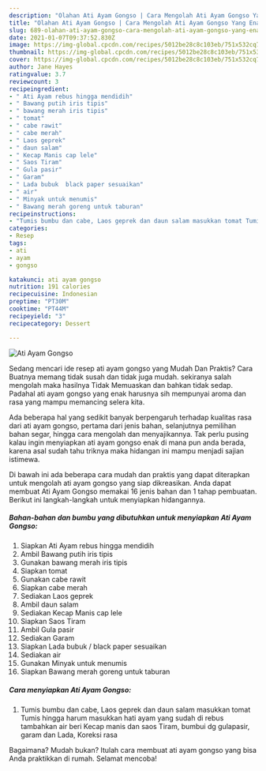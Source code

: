 ```yaml
---
description: "Olahan Ati Ayam Gongso | Cara Mengolah Ati Ayam Gongso Yang Enak dan Simpel"
title: "Olahan Ati Ayam Gongso | Cara Mengolah Ati Ayam Gongso Yang Enak dan Simpel"
slug: 689-olahan-ati-ayam-gongso-cara-mengolah-ati-ayam-gongso-yang-enak-dan-simpel
date: 2021-01-07T09:37:52.830Z
image: https://img-global.cpcdn.com/recipes/5012be28c8c103eb/751x532cq70/ati-ayam-gongso-foto-resep-utama.jpg
thumbnail: https://img-global.cpcdn.com/recipes/5012be28c8c103eb/751x532cq70/ati-ayam-gongso-foto-resep-utama.jpg
cover: https://img-global.cpcdn.com/recipes/5012be28c8c103eb/751x532cq70/ati-ayam-gongso-foto-resep-utama.jpg
author: Jane Hayes
ratingvalue: 3.7
reviewcount: 3
recipeingredient:
- " Ati Ayam rebus hingga mendidih"
- " Bawang putih iris tipis"
- " bawang merah iris tipis"
- " tomat"
- " cabe rawit"
- " cabe merah"
- " Laos geprek"
- " daun salam"
- " Kecap Manis cap lele"
- " Saos Tiram"
- " Gula pasir"
- " Garam"
- " Lada bubuk  black paper sesuaikan"
- " air"
- " Minyak untuk menumis"
- " Bawang merah goreng untuk taburan"
recipeinstructions:
- "Tumis bumbu dan cabe, Laos geprek dan daun salam masukkan tomat Tumis hingga harum masukkan hati ayam yang sudah di rebus tambahkan air beri Kecap manis dan saos Tiram, bumbui dg gulapasir, garam dan Lada, Koreksi rasa"
categories:
- Resep
tags:
- ati
- ayam
- gongso

katakunci: ati ayam gongso 
nutrition: 191 calories
recipecuisine: Indonesian
preptime: "PT30M"
cooktime: "PT44M"
recipeyield: "3"
recipecategory: Dessert

---
```



![Ati Ayam Gongso](https://img-global.cpcdn.com/recipes/5012be28c8c103eb/751x532cq70/ati-ayam-gongso-foto-resep-utama.jpg)

Sedang mencari ide resep ati ayam gongso yang Mudah Dan Praktis? Cara Buatnya memang tidak susah dan tidak juga mudah. sekiranya salah mengolah maka hasilnya Tidak Memuaskan dan bahkan tidak sedap. Padahal ati ayam gongso yang enak harusnya sih mempunyai aroma dan rasa yang mampu memancing selera kita.

Ada beberapa hal yang sedikit banyak berpengaruh terhadap kualitas rasa dari ati ayam gongso, pertama dari jenis bahan, selanjutnya pemilihan bahan segar, hingga cara mengolah dan menyajikannya. Tak perlu pusing kalau ingin menyiapkan ati ayam gongso enak di mana pun anda berada, karena asal sudah tahu triknya maka hidangan ini mampu menjadi sajian istimewa.




Di bawah ini ada beberapa cara mudah dan praktis yang dapat diterapkan untuk mengolah ati ayam gongso yang siap dikreasikan. Anda dapat membuat Ati Ayam Gongso memakai 16 jenis bahan dan 1 tahap pembuatan. Berikut ini langkah-langkah untuk menyiapkan hidangannya.

<!--inarticleads1-->

##### Bahan-bahan dan bumbu yang dibutuhkan untuk menyiapkan Ati Ayam Gongso:

1. Siapkan  Ati Ayam rebus hingga mendidih
1. Ambil  Bawang putih iris tipis
1. Gunakan  bawang merah iris tipis
1. Siapkan  tomat
1. Gunakan  cabe rawit
1. Siapkan  cabe merah
1. Sediakan  Laos geprek
1. Ambil  daun salam
1. Sediakan  Kecap Manis cap lele
1. Siapkan  Saos Tiram
1. Ambil  Gula pasir
1. Sediakan  Garam
1. Siapkan  Lada bubuk / black paper sesuaikan
1. Sediakan  air
1. Gunakan  Minyak untuk menumis
1. Siapkan  Bawang merah goreng untuk taburan




<!--inarticleads2-->

##### Cara menyiapkan Ati Ayam Gongso:

1. Tumis bumbu dan cabe, Laos geprek dan daun salam masukkan tomat Tumis hingga harum masukkan hati ayam yang sudah di rebus tambahkan air beri Kecap manis dan saos Tiram, bumbui dg gulapasir, garam dan Lada, Koreksi rasa




Bagaimana? Mudah bukan? Itulah cara membuat ati ayam gongso yang bisa Anda praktikkan di rumah. Selamat mencoba!
